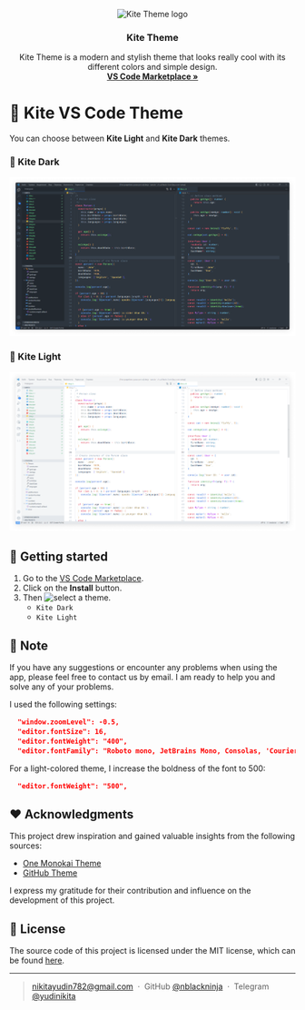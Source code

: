 <p align="center">
   <img src="https://github.com/nblackninja/stat-master/assets/36636599/8fb1cecc-b5da-4177-81bc-0356fd367089" alt="Kite Theme logo" width="150">
</p>

<h3 align="center">Kite Theme</h3>

<p align="center">
  Kite Theme is a modern and stylish theme that looks really cool with its different colors and simple design.
  <br>
  <a href="https://marketplace.visualstudio.com/items?itemName=nblackninja.vscode-theme-kite"><strong>VS Code Marketplace »</strong></a>
</p>

# 🎨 Kite VS Code Theme

You can choose between **Kite Light** and **Kite Dark** themes.

### 🌚 Kite Dark

![Kite Dark Preview](images/preview-dark.png)

### 🌝 Kite Light

![Kite Light Preview](images/preview-light.png)

## 📝 Getting started

1. Go to the [VS Code Marketplace](https://marketplace.visualstudio.com/items?itemName=nblackninja.vscode-theme-kite).
2. Click on the **Install** button.
3. Then ![select a theme](https://code.visualstudio.com/docs/getstarted/themes#_selecting-the-color-theme).
    - `Kite Dark`
    - `Kite Light`

## 💬 Note

If you have any suggestions or encounter any problems when using the app, please feel free to contact us by email. I am ready to help you and solve any of your problems.

I used the following settings:

```json
  "window.zoomLevel": -0.5,
  "editor.fontSize": 16,
  "editor.fontWeight": "400",
  "editor.fontFamily": "Roboto mono, JetBrains Mono, Consolas, 'Courier New', monospace",
```

For a light-colored theme, I increase the boldness of the font to 500:

```json
  "editor.fontWeight": "500",
```

## ❤️ Acknowledgments

This project drew inspiration and gained valuable insights from the following sources:

- [One Monokai Theme](https://marketplace.visualstudio.com/items?itemName=azemoh.one-monokai)
- [GitHub Theme](https://marketplace.visualstudio.com/items?itemName=GitHub.github-vscode-theme)

I express my gratitude for their contribution and influence on the development of this project.

## 🔐 License

The source code of this project is licensed under the MIT license, which can be found [here](LICENSE).

---

> nikitayudin782@gmail.com &nbsp;&middot;&nbsp;
> GitHub [@nblackninja](https://github.com/с) &nbsp;&middot;&nbsp;
> Telegram [@yudinikita](https://t.me/yudinikita)
